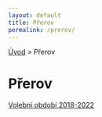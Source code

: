 ```yaml
---
layout: default  
title: Přerov
permalink: /prerov/
---
```

[Úvod](../) > Přerov

# Přerov

[Volební období 2018-2022](volebni-obdobi-2018-2022/)